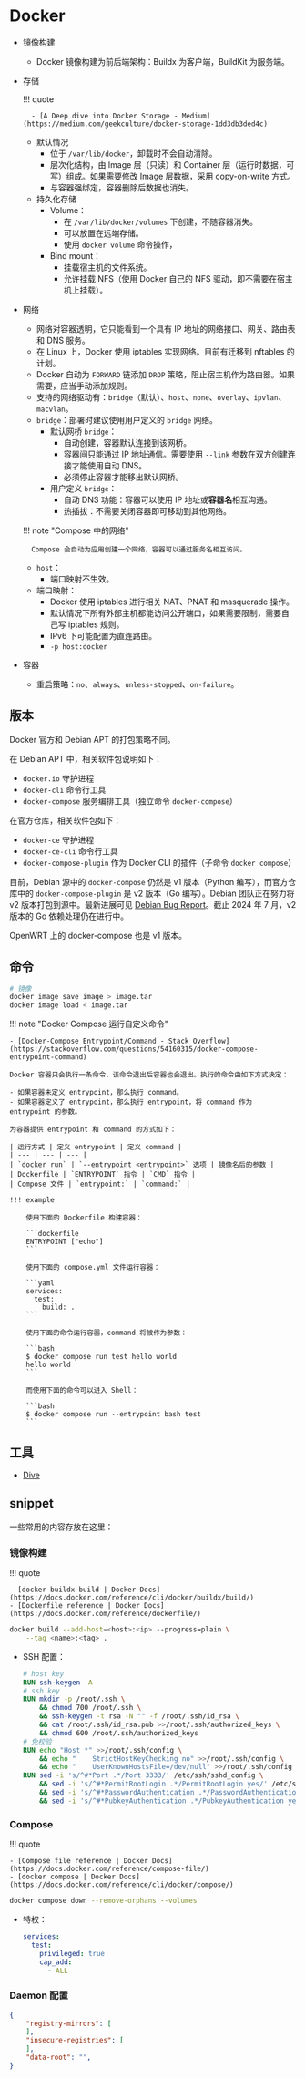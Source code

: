 # Docker

- 镜像构建
    - Docker 镜像构建为前后端架构：Buildx 为客户端，BuildKit 为服务端。
- 存储

    !!! quote

        - [A Deep dive into Docker Storage - Medium](https://medium.com/geekculture/docker-storage-1dd3db3ded4c)

    - 默认情况
        - 位于 `/var/lib/docker`，卸载时不会自动清除。
        - 层次化结构，由 Image 层（只读）和 Container 层（运行时数据，可写）组成。如果需要修改 Image 层数据，采用 copy-on-write 方式。
        - 与容器强绑定，容器删除后数据也消失。
    - 持久化存储
        - Volume：
            - 在 `/var/lib/docker/volumes` 下创建，不随容器消失。
            - 可以放置在远端存储。
            - 使用 `docker volume` 命令操作，
        - Bind mount：
            - 挂载宿主机的文件系统。
            - 允许挂载 NFS（使用 Docker 自己的 NFS 驱动，即不需要在宿主机上挂载）。
- 网络
    - 网络对容器透明，它只能看到一个具有 IP 地址的网络接口、网关、路由表和 DNS 服务。
    - 在 Linux 上，Docker 使用 iptables 实现网络。目前有迁移到 nftables 的计划。
    - Docker 自动为 `FORWARD` 链添加 `DROP` 策略，阻止宿主机作为路由器。如果需要，应当手动添加规则。
    - 支持的网络驱动有：`bridge`（默认）、`host`、`none`、`overlay`、`ipvlan`、`macvlan`。
    - `bridge`：部署时建议使用用户定义的 `bridge` 网络。
        - 默认网桥 `bridge`：
            - 自动创建，容器默认连接到该网桥。
            - 容器间只能通过 IP 地址通信。需要使用 `--link` 参数在双方创建连接才能使用自动 DNS。
            - 必须停止容器才能移出默认网桥。
        - 用户定义 `bridge`：
            - 自动 DNS 功能：容器可以使用 IP 地址或**容器名**相互沟通。
            - 热插拔：不需要关闭容器即可移动到其他网络。

    !!! note "Compose 中的网络"

        Compose 会自动为应用创建一个网络，容器可以通过服务名相互访问。

    - `host`：
        - 端口映射不生效。
    - 端口映射：
        - Docker 使用 iptables 进行相关 NAT、PNAT 和 masquerade 操作。
        - 默认情况下所有外部主机都能访问公开端口，如果需要限制，需要自己写 iptables 规则。
        - IPv6 下可能配置为直连路由。
        - `-p host:docker`
- 容器
    - 重启策略：`no`、`always`、`unless-stopped`、`on-failure`。

## 版本

Docker 官方和 Debian APT 的打包策略不同。

在 Debian APT 中，相关软件包说明如下：

- `docker.io` 守护进程
- `docker-cli` 命令行工具
- `docker-compose` 服务编排工具（独立命令 `docker-compose`）

在官方仓库，相关软件包如下：

- `docker-ce` 守护进程
- `docker-ce-cli` 命令行工具
- `docker-compose-plugin` 作为 Docker CLI 的插件（子命令 `docker compose`）

目前，Debian 源中的 `docker-compose` 仍然是 v1 版本（Python 编写），而官方仓库中的 `docker-compose-plugin` 是 v2 版本（Go 编写）。Debian 团队正在努力将 v2 版本打包到源中。最新进展可见 [Debian Bug Report](https://bugs.debian.org/cgi-bin/bugreport.cgi?bug=1040417)。截止 2024 年 7 月，v2 版本的 Go 依赖处理仍在进行中。

OpenWRT 上的 docker-compose 也是 v1 版本。

## 命令

```bash
# 镜像
docker image save image > image.tar
docker image load < image.tar
```

!!! note "Docker Compose 运行自定义命令"

    - [Docker-Compose Entrypoint/Command - Stack Overflow](https://stackoverflow.com/questions/54160315/docker-compose-entrypoint-command)

    Docker 容器只会执行一条命令，该命令退出后容器也会退出。执行的命令由如下方式决定：

    - 如果容器未定义 entrypoint，那么执行 command。
    - 如果容器定义了 entrypoint，那么执行 entrypoint，将 command 作为 entrypoint 的参数。

    为容器提供 entrypoint 和 command 的方式如下：

    | 运行方式 | 定义 entrypoint | 定义 command |
    | --- | --- | --- |
    | `docker run` | `--entrypoint <entrypoint>` 选项 | 镜像名后的参数 |
    | Dockerfile | `ENTRYPOINT` 指令 | `CMD` 指令 |
    | Compose 文件 | `entrypoint:` | `command:` |

    !!! example

        使用下面的 Dockerfile 构建容器：

        ```dockerfile
        ENTRYPOINT ["echo"]
        ```

        使用下面的 compose.yml 文件运行容器：

        ```yaml
        services:
          test:
            build: .
        ```

        使用下面的命令运行容器，command 将被作为参数：

        ```bash
        $ docker compose run test hello world
        hello world
        ```

        而使用下面的命令可以进入 Shell：

        ```bash
        $ docker compose run --entrypoint bash test
        ```

## 工具

- [Dive](https://github.com/wagoodman/dive)

## snippet

一些常用的内容存放在这里：

### 镜像构建

!!! quote

    - [docker buildx build | Docker Docs](https://docs.docker.com/reference/cli/docker/buildx/build/)
    - [Dockerfile reference | Docker Docs](https://docs.docker.com/reference/dockerfile/)

```bash
docker build --add-host=<host>:<ip> --progress=plain \
    --tag <name>:<tag> .
```

- SSH 配置：

    ```dockerfile
    # host key
    RUN ssh-keygen -A
    # ssh key
    RUN mkdir -p /root/.ssh \
        && chmod 700 /root/.ssh \
        && ssh-keygen -t rsa -N "" -f /root/.ssh/id_rsa \
        && cat /root/.ssh/id_rsa.pub >>/root/.ssh/authorized_keys \
        && chmod 600 /root/.ssh/authorized_keys
    # 免校验
    RUN echo "Host *" >>/root/.ssh/config \
        && echo "    StrictHostKeyChecking no" >>/root/.ssh/config \
        && echo "    UserKnownHostsFile=/dev/null" >>/root/.ssh/config
    RUN sed -i 's/^#*Port .*/Port 3333/' /etc/ssh/sshd_config \
        && sed -i 's/^#*PermitRootLogin .*/PermitRootLogin yes/' /etc/ssh/sshd_config \
        && sed -i 's/^#*PasswordAuthentication .*/PasswordAuthentication no/' /etc/ssh/sshd_config \
        && sed -i 's/^#*PubkeyAuthentication .*/PubkeyAuthentication yes/' /etc/ssh/sshd_config
    ```

### Compose

!!! quote

    - [Compose file reference | Docker Docs](https://docs.docker.com/reference/compose-file/)
    - [docker compose | Docker Docs](https://docs.docker.com/reference/cli/docker/compose/)

```bash
docker compose down --remove-orphans --volumes
```

- 特权：

    ```yaml
    services:
      test:
        privileged: true
        cap_add:
          - ALL
    ```

### Daemon 配置

```json
{
    "registry-mirrors": [
    ],
    "insecure-registries": [ 
    ],
    "data-root": "",
}
